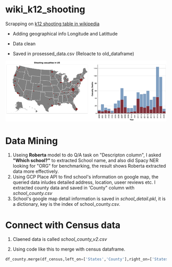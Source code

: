 # wiki_k12_shooting

Scrapping on [k12 shooting table in wikipedia](https://en.wikipedia.org/wiki/List_of_school_shootings_in_the_United_States)
 
 - Adding geographical info Longitude and Latittude
 
 - Data clean
 
 - Saved in prosessed_data.csv (Reloacte to old_dataframe)
 
 ![img](resource/visualization.png)

# Data Mining 

1. Useing __Roberta__ model to do Q/A task on "Descripton column", I asked __"Which school?"__ to extracted School name, and also did Spacy NER looking for "ORG" for benchmarking, the result shows Roberta extracted data more effectively.
2. Using GCP Place API to find school's information on google map, the queried data inludes detailed address, location, useer reviews etc. I extracted county data and saved in 'County" column with _school_county.csv_
3. School's google map detail information is saved in _school_detail.pkl_, it is a dictionary, key is the index of school_county.csv.

# Connect with Census data

1. Claened data is called _school_county_v2.csv_

2. Using code like this to merge with census dataframe.
```Python
df_county.merge(df_census,left_on=['States','County'],right_on=['States','County'],how='left')

```
